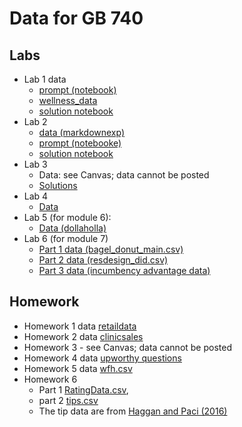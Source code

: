 # Data for GB 740 


## Labs
- Lab 1 data
  - [prompt (notebook)](https://colab.research.google.com/drive/11vIMprudKvWfWDCus4jZFPWRRn9Ykw4w?usp=sharing)
  - [wellness_data](https://raw.githubusercontent.com/dansacks/gb740/main/wellness_data.csv)
  - [solution notebook](https://colab.research.google.com/drive/19q8IM0AWuUySwLBMmHVD0sI8DhSSw8w9)
- Lab 2
  - [data (markdownexp)](https://raw.githubusercontent.com/dansacks/gb740/main/markdownexp.csv)
  - [prompt (notebooke)](https://colab.research.google.com/drive/1X6RsFcXOGPLPomB6iWXJmPbACCKp0RiM)
  - [solution notebook](https://colab.research.google.com/drive/1HNbJbvhD4cfajHQY3aKDRrDdGDu5stTc) 
- Lab 3
  - Data: see Canvas; data cannot be posted
  - [Solutions](https://colab.research.google.com/drive/1aoizkC6QtcFmNbvAgAyEhXKGPVesjc3D)
- Lab 4 
  - [Data](https://raw.githubusercontent.com/dansacks/gb740/main/lab4_data.csv)
- Lab 5 (for module 6):
  - [Data (dollaholla)](https://raw.githubusercontent.com/dansacks/gb740/main/dollaholla.csv)
- Lab 6 (for module 7)
  - [Part 1 data (bagel_donut_main.csv)](https://raw.githubusercontent.com/dansacks/gb740/main/bagel_donut_main.csv)
  - [Part 2 data (resdesign_did.csv)](https://raw.githubusercontent.com/dansacks/gb740/main/resdesign_did.csv)
  - [Part 3 data (incumbency advantage data)](https://raw.githubusercontent.com/rdpackages/rdrobust/master/Python/rdrobust_senate.csv)
  
## Homework 
- Homework 1 data [retaildata](https://raw.githubusercontent.com/dansacks/gb740/main/retaildata.csv)
- Homework 2 data [clinicsales](https://raw.githubusercontent.com/dansacks/gb740/main/clinicsales.csv)
- Homework 3 - see Canvas; data cannot be posted
- Homework 4 data [upworthy questions](https://raw.githubusercontent.com/dansacks/gb740/main/upworthy_questions.csv)
- Homework 5 data [wfh.csv](https://raw.githubusercontent.com/dansacks/gb740/main/wfh.csv)
- Homework 6
  - Part 1 [RatingData.csv](https://raw.githubusercontent.com/dansacks/gb740/main/RatingData.csv),
  - part 2 [tips.csv](https://raw.githubusercontent.com/dansacks/gb740/main/tips.csv)
  - The tip data are from [Haggan and Paci (2016)](https://www.aeaweb.org/articles?id=10.1257/app.6.3.1)
